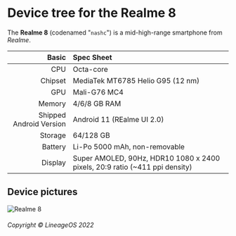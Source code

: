 Device tree for the Realme 8
=================================================

The **Realme 8** (codenamed "`nashc`") is a mid-high-range smartphone from _Realme_.


| Basic                   | Spec Sheet                                                                                                                     |
| -----------------------:|:------------------------------------------------------------------------------------------------------------------------------ |
| CPU                     | Octa-core                                                                                                                      |
| Chipset                 | MediaTek MT6785 Helio G95 (12 nm)                                                                                              |
| GPU                     | Mali-G76 MC4                                                                                                                   |
| Memory                  | 4/6/8 GB RAM                                                                                                                   |
| Shipped Android Version | Android 11 (REalme UI 2.0)                                                                                                     |
| Storage                 | 64/128 GB                                                                                                                      |
| Battery                 | Li-Po 5000 mAh, non-removable                                                                                                  |
| Display                 | Super AMOLED, 90Hz, HDR10 1080 x 2400 pixels, 20:9 ratio (~411 ppi density)                                                   | 

## Device pictures
![Realme 8](https://www.gizmochina.com/wp-content/uploads/2021/03/realme-8-pro-black-1.png "Realme 8")

###### Copyright © LineageOS 2022
